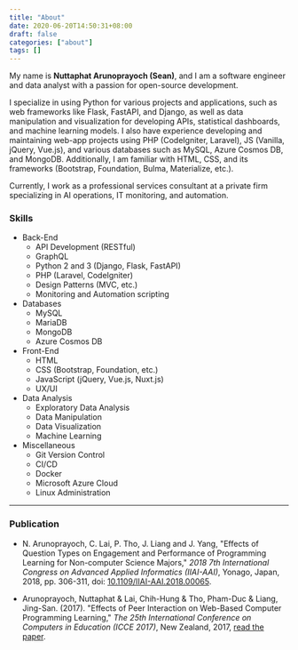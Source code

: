```yaml
---
title: "About"
date: 2020-06-20T14:50:31+08:00
draft: false
categories: ["about"]
tags: []
---
```


My name is **Nuttaphat Arunoprayoch (Sean)**, and I am a software engineer and data analyst with a passion for open-source development.

I specialize in using Python for various projects and applications, such as web frameworks like Flask, FastAPI, and Django, as well as data manipulation and visualization for developing APIs, statistical dashboards, and machine learning models. I also have experience developing and maintaining web-app projects using PHP (CodeIgniter, Laravel), JS (Vanilla, jQuery, Vue.js), and various databases such as MySQL, Azure Cosmos DB, and MongoDB. Additionally, I am familiar with HTML, CSS, and its frameworks (Bootstrap, Foundation, Bulma, Materialize, etc.).

Currently, I work as a professional services consultant at a private firm specializing in AI operations, IT monitoring, and automation.

### Skills

- Back-End
  - API Development (RESTful)
  - GraphQL
  - Python 2 and 3 (Django, Flask, FastAPI)
  - PHP (Laravel, CodeIgniter)
  - Design Patterns (MVC, etc.)
  - Monitoring and Automation scripting
- Databases
  - MySQL
  - MariaDB
  - MongoDB
  - Azure Cosmos DB
- Front-End
  - HTML
  - CSS (Bootstrap, Foundation, etc.)
  - JavaScript (jQuery, Vue.js, Nuxt.js)
  - UX/UI
- Data Analysis
  - Exploratory Data Analysis
  - Data Manipulation
  - Data Visualization
  - Machine Learning
- Miscellaneous
  - Git Version Control
  - CI/CD
  - Docker
  - Microsoft Azure Cloud
  - Linux Administration

---

### Publication

- N. Arunoprayoch, C. Lai, P. Tho, J. Liang and J. Yang, "Effects of Question Types on Engagement and Performance of Programming Learning for Non-computer Science Majors," _2018 7th International Congress on Advanced Applied Informatics (IIAI-AAI)_, Yonago, Japan, 2018, pp. 306-311, doi: [10.1109/IIAI-AAI.2018.00065](https://ieeexplore.ieee.org/document/8693438).

- Arunoprayoch, Nuttaphat & Lai, Chih-Hung & Tho, Pham-Duc & Liang, Jing-San. (2017). "Effects of Peer Interaction on Web-Based Computer Programming Learning," _The 25th International Conference on Computers in Education (ICCE 2017)_, New Zealand, 2017, [read the paper](https://www.researchgate.net/publication/322853323_Effects_of_Peer_Interaction_on_Web-Based_Computer_Programming_Learning).
